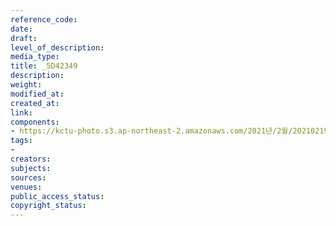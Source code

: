 ```yaml
---
reference_code: 
date: 
draft: 
level_of_description: 
media_type: 
title: _5D42349
description: 
weight: 
modified_at: 
created_at: 
link: 
components:
- https://kctu-photo.s3.ap-northeast-2.amazonaws.com/2021년/2월/20210219_백기완+선생+발인.영결식.하관/송승현/_5D42349.jpg
tags:
- 
creators: 
subjects: 
sources: 
venues: 
public_access_status: 
copyright_status: 
---
```

